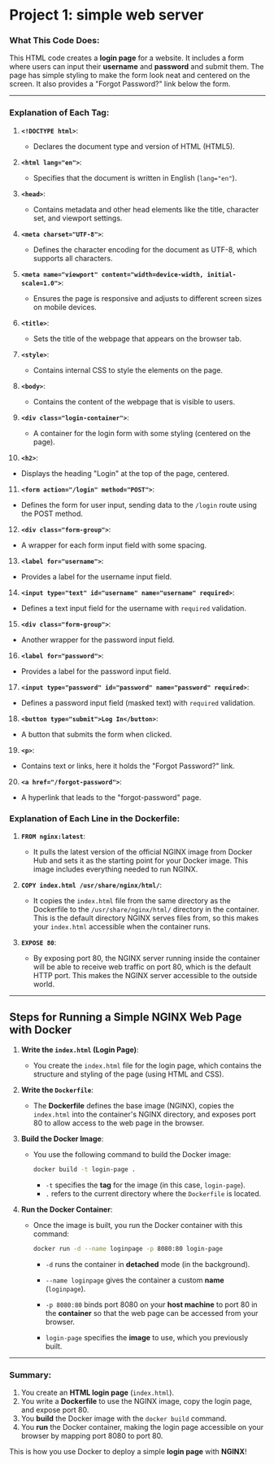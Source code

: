 # Project 1: simple web server

### What This Code Does:
This HTML code creates a **login page** for a website. It includes a form where users can input their **username** and **password** and submit them. The page has simple styling to make the form look neat and centered on the screen. It also provides a "Forgot Password?" link below the form.

---

### Explanation of Each Tag:

1. **`<!DOCTYPE html>`**: 
   - Declares the document type and version of HTML (HTML5).

2. **`<html lang="en">`**: 
   - Specifies that the document is written in English (`lang="en"`).

3. **`<head>`**: 
   - Contains metadata and other head elements like the title, character set, and viewport settings.

4. **`<meta charset="UTF-8">`**: 
   - Defines the character encoding for the document as UTF-8, which supports all characters.

5. **`<meta name="viewport" content="width=device-width, initial-scale=1.0">`**: 
   - Ensures the page is responsive and adjusts to different screen sizes on mobile devices.

6. **`<title>`**: 
   - Sets the title of the webpage that appears on the browser tab.

7. **`<style>`**: 
   - Contains internal CSS to style the elements on the page.

8. **`<body>`**: 
   - Contains the content of the webpage that is visible to users.

9. **`<div class="login-container">`**: 
   - A container for the login form with some styling (centered on the page).

10. **`<h2>`**: 
   - Displays the heading "Login" at the top of the page, centered.

11. **`<form action="/login" method="POST">`**: 
   - Defines the form for user input, sending data to the `/login` route using the POST method.

12. **`<div class="form-group">`**: 
   - A wrapper for each form input field with some spacing.

13. **`<label for="username">`**: 
   - Provides a label for the username input field.

14. **`<input type="text" id="username" name="username" required>`**: 
   - Defines a text input field for the username with `required` validation.

15. **`<div class="form-group">`**: 
   - Another wrapper for the password input field.

16. **`<label for="password">`**: 
   - Provides a label for the password input field.

17. **`<input type="password" id="password" name="password" required>`**: 
   - Defines a password input field (masked text) with `required` validation.

18. **`<button type="submit">Log In</button>`**: 
   - A button that submits the form when clicked.

19. **`<p>`**: 
   - Contains text or links, here it holds the "Forgot Password?" link.

20. **`<a href="/forgot-password">`**: 
   - A hyperlink that leads to the "forgot-password" page.


### Explanation of Each Line in the Dockerfile:

1. **`FROM nginx:latest`**: 
   -  It pulls the latest version of the official NGINX image from Docker Hub and sets it as the starting point for your Docker image. This image includes everything needed to run NGINX.

2. **`COPY index.html /usr/share/nginx/html/`**: 
   - It copies the `index.html` file from the same directory as the Dockerfile to the `/usr/share/nginx/html/` directory in the container. This is the default directory NGINX serves files from, so this makes your `index.html` accessible when the container runs.

3. **`EXPOSE 80`**: 
   - By exposing port 80, the NGINX server running inside the container will be able to receive web traffic on port 80, which is the default HTTP port. This makes the NGINX server accessible to the outside world.

---

## **Steps for Running a Simple NGINX Web Page with Docker**

1. **Write the `index.html` (Login Page)**:
   - You create the `index.html` file for the login page, which contains the structure and styling of the page (using HTML and CSS).

2. **Write the `Dockerfile`**:
   - The **Dockerfile** defines the base image (NGINX), copies the `index.html` into the container's NGINX directory, and exposes port 80 to allow access to the web page in the browser.

3. **Build the Docker Image**:
   - You use the following command to build the Docker image:
     ```bash
     docker build -t login-page .
     ```
     - `-t` specifies the **tag** for the image (in this case, `login-page`).
     - `.` refers to the current directory where the `Dockerfile` is located.
   
4. **Run the Docker Container**:
   - Once the image is built, you run the Docker container with this command:
   
     ```bash
     docker run -d --name loginpage -p 8080:80 login-page
     ```
     - `-d` runs the container in **detached** mode (in the background).

     - `--name loginpage` gives the container a custom **name** (`loginpage`).

     - `-p 8080:80` binds port 8080 on your **host machine** to port 80 in the **container** so that the web page can be accessed from your browser.

     - `login-page` specifies the **image** to use, which you previously built.

---

### **Summary**:

1. You create an **HTML login page** (`index.html`).
2. You write a **Dockerfile** to use the NGINX image, copy the login page, and expose port 80.
3. You **build** the Docker image with the `docker build` command.
4. You **run** the Docker container, making the login page accessible on your browser by mapping port 8080 to port 80.

This is how you use Docker to deploy a simple **login page** with **NGINX**!